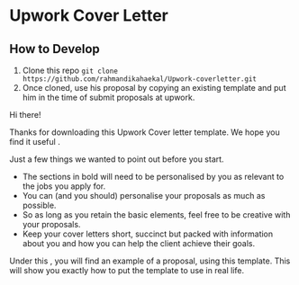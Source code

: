 # Upwork Cover Letter

How to Develop 
-----

1. Clone this repo `git clone https://github.com/rahmandikahaekal/Upwork-coverletter.git`
2.  Once cloned, use his proposal by copying an existing template and put him in the time of submit proposals at upwork. 


Hi there!

Thanks for downloading this Upwork Cover letter template. We hope you find it useful .

Just a few things we wanted to point out before you start.
   - The sections in bold will need to be personalised by you as relevant to the jobs you apply for. 
   - You can (and you should) personalise your proposals as much as possible. 
   - So as long as you retain the basic elements, feel free to be creative with your proposals.
   - Keep your cover letters short, succinct but packed with information about you and how you can help the client achieve their goals. 
   
Under this , you will find an example of a proposal, using this template. This will show you exactly how to put the template to use in real life. 